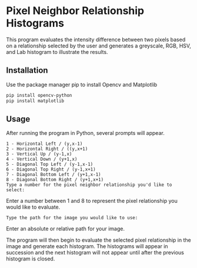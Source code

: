 # Pixel Neighbor Relationship Histograms

This program evaluates the intensity difference between two pixels based on a relationship selected by the user and generates a greyscale, RGB, HSV, and Lab histogram to illustrate the results.

## Installation

Use the package manager pip to install Opencv and Matplotlib

```bash
pip install opencv-python
pip install matplotlib
```

## Usage

After running the program in Python, several prompts will appear.

```
1 - Horizontal Left / (y,x-1)
2 - Horizontal Right / ((y,x+1)
3 - Vertical Up / (y-1,x)
4 - Vertical Down / (y+1,x)
5 - Diagonal Top Left / (y-1,x-1)
6 - Diagonal Top Right / (y-1,x+1)
7 - Diagonal Bottom Left / (y+1,x-1)
8 - Diagonal Bottom Right / (y+1,x+1)
Type a number for the pixel neighbor relationship you'd like to select:
```

Enter a number between 1 and 8 to represent the pixel relationship you would like to evaluate.

```
Type the path for the image you would like to use:
```

Enter an absolute or relative path for your image.

The program will then begin to evaluate the selected pixel relationship in the image and generate each histogram. The histograms will appear in succession and the next histogram will not appear until after the previous histogram is closed.
